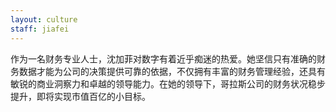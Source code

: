 ```yaml
---
layout: culture
staff: jiafei
---
```

作为一名财务专业人士，沈加菲对数字有着近乎痴迷的热爱。她坚信只有准确的财务数据才能为公司的决策提供可靠的依据，不仅拥有丰富的财务管理经验，还具有敏锐的商业洞察力和卓越的领导能力。在她的领导下，哥拉斯公司的财务状况稳步提升，即将实现市值百亿的小目标。